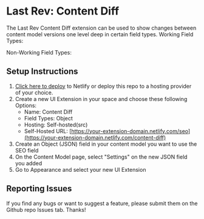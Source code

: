 # Last Rev: Content Diff

The Last Rev Content Diff extension can be used to show changes between content model versions one level deep in certain field types.
Working Field Types:

Non-Working Field Types:

## Setup Instructions

1. [Click here to deploy](https://app.netlify.com/start/deploy?repository=https://github.com/last-rev-llc/contentful-ui-extensions) to Netlify or deploy this repo to a hosting provider of your choice.
2. Create a new UI Extension in your space and choose these following Options:
    - Name: Content Diff
    - Field Types: Object
    - Hosting: Self-hosted(src)
    - Self-Hosted URL: [https://your-extension-domain.netlify.com/seo](https://your-extension-domain.netlify.com/content-diff)
3. Create an Object (JSON) field in your content model you want to use the SEO field
4. On the Content Model page, select "Settings" on the new JSON field you added
5. Go to Appearance and select your new UI Extension

## Reporting Issues

If you find any bugs or want to suggest a feature, please submit them on the Github repo Issues tab. Thanks!
